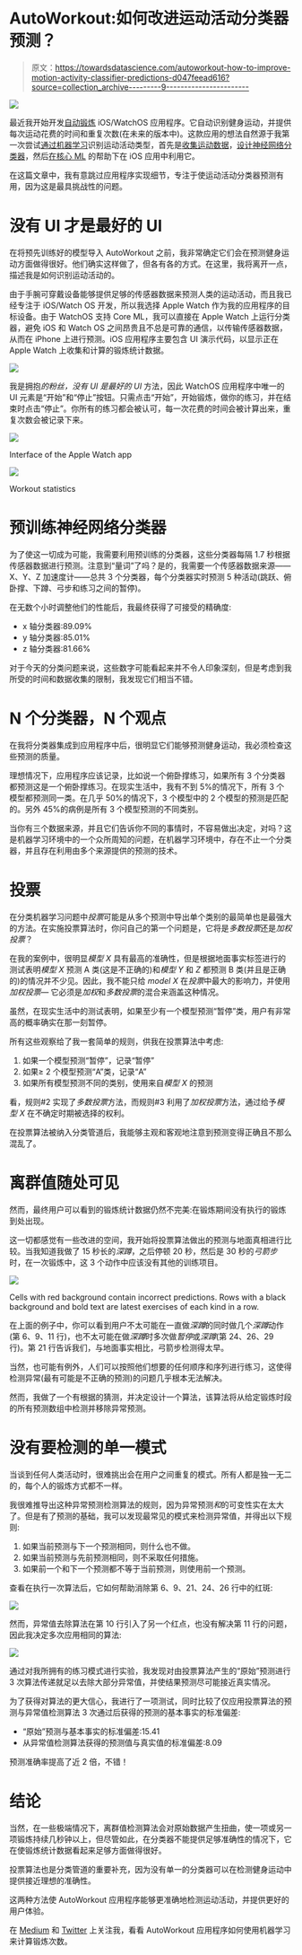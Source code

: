 # AutoWorkout:如何改进运动活动分类器预测？

> 原文：<https://towardsdatascience.com/autoworkout-how-to-improve-motion-activity-classifier-predictions-d047feead616?source=collection_archive---------9----------------------->

![](img/83539a9b281fa65386693d2d3c73ed69.png)

最近我开始开发[自动锻炼](https://itunes.apple.com/us/app/autoworkout/id1314314336) iOS/WatchOS 应用程序。它自动识别健身运动，并提供每次运动花费的时间和重复次数(在未来的版本中)。这款应用的想法自然源于我第一次尝试[通过机器学习](/run-or-walk-detecting-user-activity-with-machine-learning-and-core-ml-part-1-9658c0dcdd90)识别运动活动类型，首先是[收集运动数据](/run-or-walk-part-2-collecting-device-motion-data-the-right-way-58a277ff2087)，[设计神经网络分类器](/run-or-walk-part-3-99-accuracy-neural-network-classifier-for-detecting-motion-activity-675e16af4a7d)，然后[在核心 ML](/run-or-walk-part-4-using-keras-neural-network-classifier-in-ios-with-core-ml-a29723ab3235) 的帮助下在 iOS 应用中利用它。

在这篇文章中，我有意跳过应用程序实现细节，专注于使运动活动分类器预测有用，因为这是最具挑战性的问题。

# 没有 UI 才是最好的 UI

在将预先训练好的模型导入 AutoWorkout 之前，我非常确定它们会在预测健身运动方面做得很好。他们确实这样做了，但各有各的方式。在这里，我将离开一点，描述我是如何识别运动活动的。

由于手腕可穿戴设备能够提供足够的传感器数据来预测人类的运动活动，而且我已经专注于 iOS/Watch OS 开发，所以我选择 Apple Watch 作为我的应用程序的目标设备。由于 WatchOS 支持 Core ML，我可以直接在 Apple Watch 上运行分类器，避免 iOS 和 Watch OS 之间昂贵且不总是可靠的通信，以传输传感器数据，从而在 iPhone 上进行预测。iOS 应用程序主要包含 UI 演示代码，以显示正在 Apple Watch 上收集和计算的锻炼统计数据。

![](img/dad2896cd95b81b88af4f7aa5c8dde09.png)

我是拥抱*的粉丝，没有 UI 是最好的 UI* 方法，因此 WatchOS 应用程序中唯一的 UI 元素是“开始”和“停止”按钮。只需点击“开始”，开始锻炼，做你的练习，并在结束时点击“停止”。你所有的练习都会被认可，每一次花费的时间会被计算出来，重复次数会被记录下来。

![](img/71cb45ec1f7fc3671504c48d3e26cfd4.png)

Interface of the Apple Watch app

![](img/4f236734095c996c239d1ab9dbd1cd9e.png)

Workout statistics

# 预训练神经网络分类器

为了使这一切成为可能，我需要利用预训练的分类器，这些分类器每隔 1.7 秒根据传感器数据进行预测。注意到“量词”了吗？是的，我需要一个传感器数据来源——X、Y、Z 加速度计——总共 3 个分类器，每个分类器实时预测 5 种活动(跳跃、俯卧撑、下蹲、弓步和练习之间的暂停)。

在无数个小时调整他们的性能后，我最终获得了可接受的精确度:

*   x 轴分类器:89.09%
*   y 轴分类器:85.01%
*   z 轴分类器:81.66%

对于今天的分类问题来说，这些数字可能看起来并不令人印象深刻，但是考虑到我所受的时间和数据收集的限制，我发现它们相当不错。

# N 个分类器，N 个观点

在我将分类器集成到应用程序中后，很明显它们能够预测健身运动，我必须检查这些预测的质量。

理想情况下，应用程序应该记录，比如说一个俯卧撑练习，如果所有 3 个分类器都预测这是一个俯卧撑练习。在现实生活中，我有不到 5%的情况下，所有 3 个模型都预测同一类。在几乎 50%的情况下，3 个模型中的 2 个模型的预测是匹配的。另外 45%的病例是所有 3 个模型预测的不同类别。

当你有三个数据来源，并且它们告诉你不同的事情时，不容易做出决定，对吗？这是机器学习环境中的一个众所周知的问题，在机器学习环境中，存在不止一个分类器，并且存在利用由多个来源提供的预测的技术。

# 投票

在分类机器学习问题中*投票*可能是从多个预测中导出单个类别的最简单也是最强大的方法。在实施投票算法时，你问自己的第一个问题是，它将是*多数投票*还是*加权投票*？

在我的案例中，很明显*模型 X* 具有最高的准确性，但是根据地面事实标签进行的测试表明*模型 X* 预测 A 类(这是不正确的)和*模型 Y* 和 *Z* 都预测 B 类(并且是正确的)的情况并不少见。因此，我不能只给 *model X* 在*投票*中最大的影响力，并使用*加权投票—* 它必须是*加权*和*多数投票*的混合来涵盖这种情况。

虽然，在现实生活中的测试表明，如果至少有一个模型预测“暂停”类，用户有非常高的概率确实在那一刻暂停。

所有这些观察给了我一套简单的规则，供我在投票算法中考虑:

1.  如果一个模型预测“暂停”，记录“暂停”
2.  如果≥ 2 个模型预测“A”类，记录“A”
3.  如果所有模型预测不同的类别，使用来自*模型 X* 的预测

看，规则#2 实现了*多数投票*方法，而规则#3 利用了*加权投票*方法，通过给予*模型 X* 在不确定时期被选择的权利。

在投票算法被纳入分类管道后，我能够主观和客观地注意到预测变得正确且不那么混乱了。

# 离群值随处可见

然而，最终用户可以看到的锻炼统计数据仍然不完美:在锻炼期间没有执行的锻炼到处出现。

这一切都感觉有一些改进的空间，我开始将投票算法做出的预测与地面真相进行比较。当我知道我做了 15 秒长的*深蹲*，之后停顿 20 秒，然后是 30 秒的*弓箭步*时，在一次锻炼中，这 3 个动作中应该没有其他的训练项目。

![](img/a7db09e4d0fe39a0ef7e66470efea298.png)

Cells with red background contain incorrect predictions. Rows with a black background and bold text are latest exercises of each kind in a row.

在上面的例子中，你可以看到用户不太可能在一直做*深蹲*的同时做几个*深蹲*动作(第 6、9、11 行)，也不太可能在做*深蹲*时多次做*暂停*或*深蹲*(第 24、26、29 行)。第 21 行告诉我们，与地面事实相比，弓箭步检测得太早。

当然，也可能有例外，人们可以按照他们想要的任何顺序和序列进行练习，这使得检测异常(最有可能是不正确的预测)的问题几乎根本无法解决。

然而，我做了一个有根据的猜测，并决定设计一个算法，该算法将从给定锻炼时段的所有预测数组中检测并移除异常预测。

# 没有要检测的单一模式

当谈到任何人类活动时，很难挑出会在用户之间重复的模式。所有人都是独一无二的，每个人的锻炼方式都不一样。

我很难推导出这种异常预测检测算法的规则，因为异常预测*和*的可变性实在太大了。但是有了预测的基础，我可以发现最常见的模式来检测异常值，并得出以下规则:

1.  如果当前预测与下一个预测相同，则什么也不做。
2.  如果当前预测与先前预测相同，则不采取任何措施。
3.  如果前一个和下一个预测都不等于当前预测，则使用前一个预测。

查看在执行一次算法后，它如何帮助消除第 6、9、21、24、26 行中的红斑:

![](img/aca518780b682455fc07cc21432cd33c.png)

然而，异常值去除算法在第 10 行引入了另一个红点，也没有解决第 11 行的问题，因此我决定多次应用相同的算法:

![](img/edf460d7e366e9adeea305ad3fdf621f.png)

通过对我所拥有的练习模式进行实验，我发现对由投票算法产生的“原始”预测进行 3 次算法传递就足以去除大部分异常值，并使结果预测尽可能接近真实情况。

为了获得对算法的更大信心，我进行了一项测试，同时比较了仅应用投票算法的预测与异常值检测算法 3 次通过后获得的预测的基本事实的标准偏差:

*   “原始”预测与基本事实的标准偏差:15.41
*   从异常值检测算法获得的预测值与真实值的标准偏差:8.09

预测准确率提高了近 2 倍，不错！

# 结论

当然，在一些极端情况下，离群值检测算法会对原始数据产生扭曲，使一项或另一项锻炼持续几秒钟以上，但尽管如此，在分类器不能提供足够准确性的情况下，它在使锻炼统计数据看起来足够方面做得很好。

投票算法也是分类管道的重要补充，因为没有单一的分类器可以在检测健身运动中提供接近理想的准确性。

这两种方法使 AutoWorkout 应用程序能够更准确地检测运动活动，并提供更好的用户体验。

在 [Medium](https://medium.com/@vmalyi) 和 [Twitter](https://twitter.com/victormalyy) 上关注我，看看 AutoWorkout 应用程序如何使用机器学习来计算锻炼次数。